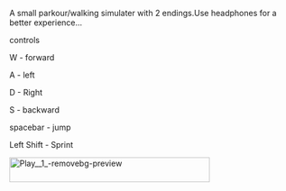 A small parkour/walking simulater
with 2 endings.Use headphones for a better experience...



controls





W - forward


A - left


D - Right




S - backward




spacebar - jump



Left Shift - Sprint





<img width="355" height="44" alt="Play__1_-removebg-preview" src="https://github.com/user-attachments/assets/a7988487-0006-4b8d-abab-708e1af0c292" />
